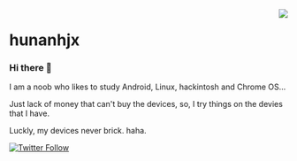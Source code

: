 <a href="#">
<img align="right" src="https://github-readme-stats.vercel.app/api?username=hunanhjx&show_icons=true&icon_color=fff&bg_color=30,3456f3,00c1fb&title_color=fff&text_color=fff&custom_title=This is hunanhjx">
</a>

# hunanhjx

### Hi there 👋

I am a noob who likes to study Android, Linux, hackintosh and Chrome OS...

Just lack of money that can't buy the devices, so, I try things on the devies that I have.

Luckly, my devices never brick. haha.

[![Twitter Follow](https://img.shields.io/twitter/follow/ROCMotherHunter?label=%E5%85%B3%E6%B3%A8%E6%88%91&style=social)](https://twitter.com/ROCMotherHunter)

<!--
**hunanhjx/hunanhjx** is a ✨ _special_ ✨ repository because its `README.md` (this file) appears on your GitHub profile.

Here are some ideas to get you started:

- 🔭 I’m currently working on ...
- 🌱 I’m currently learning ...
- 👯 I’m looking to collaborate on ...
- 🤔 I’m looking for help with ...
- 💬 Ask me about ...
- 📫 How to reach me: ...
- 😄 Pronouns: ...
- ⚡ Fun fact: ...
-->
